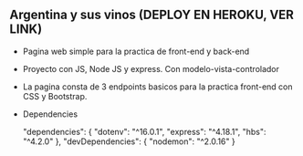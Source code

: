 ## Argentina y sus vinos (DEPLOY EN HEROKU, VER LINK)

- Pagina web simple para la practica de front-end y back-end

- Proyecto con JS, Node JS y express. Con modelo-vista-controlador

- La pagina consta de 3 endpoints basicos para la practica front-end con CSS y Bootstrap. 

- Dependencies

  "dependencies": 
  {
    "dotenv": "^16.0.1",
    "express": "^4.18.1",
    "hbs": "^4.2.0"
  },
  "devDependencies": 
  {
    "nodemon": "^2.0.16"
  }


